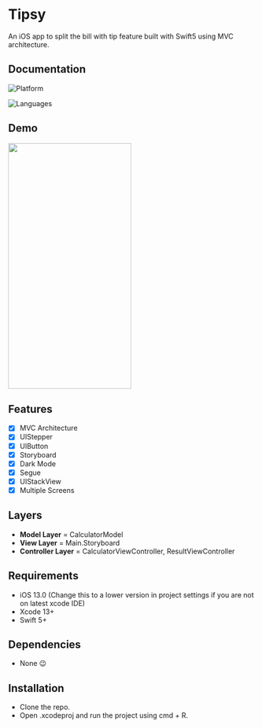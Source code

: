 
# Tipsy

An iOS app to split the bill with tip feature built with Swift5 using MVC architecture.

## Documentation

![Platform](https://img.shields.io/badge/Platform-iOS-orange.svg)

![Languages](https://img.shields.io/badge/Language-Swift-orange.svg)


## Demo
<img src="https://media.giphy.com/media/v1.Y2lkPTc5MGI3NjExdm03Nm1ncDkxcnMzN2VmNHl1d2ljbmJiZXQ4M2JwZGJjZ2kxeDI2YiZlcD12MV9pbnRlcm5hbF9naWZfYnlfaWQmY3Q9Zw/rXnQA15fgfrNGUBk01/giphy.gif" width="250" height="500" />

## Features

- [x]  MVC Architecture
- [x]  UIStepper
- [x]  UIButton
- [x]  Storyboard
- [x]  Dark Mode
- [x]  Segue
- [x]  UIStackView
- [x]  Multiple Screens

## Layers
* **Model Layer** = CalculatorModel
* **View Layer** = Main.Storyboard
* **Controller Layer** = CalculatorViewController, ResultViewController

## Requirements

- iOS 13.0 (Change this to a lower version in project settings if you are not on latest xcode IDE)
- Xcode 13+
- Swift 5+

## Dependencies
* None 😉

## Installation

- Clone the repo.
- Open .xcodeproj and run the project using cmd + R.
